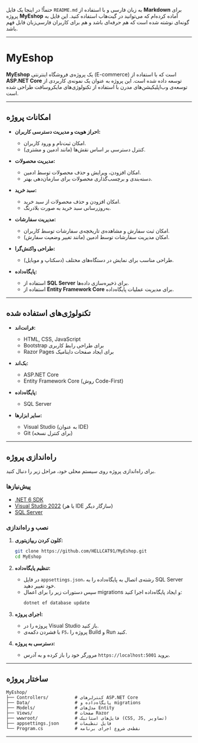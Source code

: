 حتماً! در اینجا یک فایل `README.md` به زبان فارسی و با استفاده از **Markdown** برای پروژه **MyEshop** آماده کرده‌ام که می‌توانید در گیت‌هاب استفاده کنید. این فایل به گونه‌ای نوشته شده است که هم حرفه‌ای باشد و هم برای کاربران فارسی‌زبان قابل فهم باشد.

---

# MyEshop

**MyEshop** یک پروژه‌ی فروشگاه اینترنتی (E-commerce) است که با استفاده از **ASP.NET Core** توسعه داده شده است. این پروژه به عنوان یک نمونه‌ی کاربردی از توسعه‌ی وب‌اپلیکیشن‌های مدرن با استفاده از تکنولوژی‌های مایکروسافت طراحی شده است.

---

## امکانات پروژه

- **احراز هویت و مدیریت دسترسی کاربران:**
  - امکان ثبت‌نام و ورود کاربران.
  - کنترل دسترسی بر اساس نقش‌ها (مانند ادمین و مشتری).

- **مدیریت محصولات:**
  - امکان افزودن، ویرایش و حذف محصولات توسط ادمین.
  - دسته‌بندی و برچسب‌گذاری محصولات برای سازمان‌دهی بهتر.

- **سبد خرید:**
  - امکان افزودن و حذف محصولات از سبد خرید.
  - به‌روزرسانی سبد خرید به صورت بلادرنگ.

- **مدیریت سفارشات:**
  - امکان ثبت سفارش و مشاهده‌ی تاریخچه‌ی سفارشات توسط کاربران.
  - امکان مدیریت سفارشات توسط ادمین (مانند تغییر وضعیت سفارش).

- **طراحی واکنش‌گرا:**
  - طراحی مناسب برای نمایش در دستگاه‌های مختلف (دسکتاپ و موبایل).

- **پایگاه‌داده:**
  - استفاده از **SQL Server** برای ذخیره‌سازی داده‌ها.
  - استفاده از **Entity Framework Core** برای مدیریت عملیات پایگاه‌داده.

---

## تکنولوژی‌های استفاده شده

- **فرانت‌اند:**
  - HTML, CSS, JavaScript
  - Bootstrap برای طراحی رابط کاربری
  - Razor Pages برای ایجاد صفحات داینامیک

- **بک‌اند:**
  - ASP.NET Core
  - Entity Framework Core (روش Code-First)

- **پایگاه‌داده:**
  - SQL Server

- **سایر ابزارها:**
  - Visual Studio (به عنوان IDE)
  - Git (برای کنترل نسخه)

---

## راه‌اندازی پروژه

برای راه‌اندازی پروژه روی سیستم محلی خود، مراحل زیر را دنبال کنید.

### پیش‌نیازها

- [.NET 6 SDK](https://dotnet.microsoft.com/download/dotnet/6.0)
- [Visual Studio 2022](https://visualstudio.microsoft.com/vs/) (یا هر IDE سازگار دیگر)
- [SQL Server](https://www.microsoft.com/en-us/sql-server/sql-server-downloads)

### نصب و راه‌اندازی

1. **کلون کردن ریپازیتوری:**
   ```bash
   git clone https://github.com/HELLCAT91/MyEshop.git
   cd MyEshop
   ```

2. **تنظیم پایگاه‌داده:**
   - در فایل `appsettings.json`، رشته‌ی اتصال به پایگاه‌داده را به SQL Server خود تغییر دهید.
   - سپس دستورات زیر را برای اعمال migrations و ایجاد پایگاه‌داده اجرا کنید:
     ```bash
     dotnet ef database update
     ```

3. **اجرای پروژه:**
   - پروژه را در Visual Studio باز کنید.
   - با فشردن دکمه‌ی `F5`، پروژه را Build و Run کنید.

4. **دسترسی به پروژه:**
   - مرورگر خود را باز کرده و به آدرس `https://localhost:5001` بروید.

---

## ساختار پروژه

```
MyEshop/
├── Controllers/          # کنترلرهای ASP.NET Core
├── Data/                 # پایگاه‌داده و migrations
├── Models/               # مدل‌های Entity
├── Views/                # صفحات Razor
├── wwwroot/              # فایل‌های استاتیک (CSS, JS, تصاویر)
├── appsettings.json      # فایل تنظیمات
└── Program.cs            # نقطه‌ی شروع اجرای برنامه
```

---

